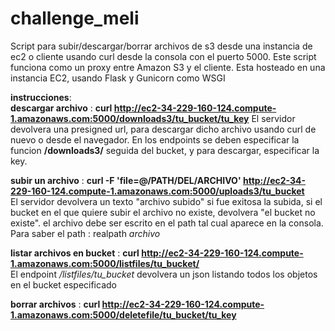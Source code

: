 # challenge_meli
Script para subir/descargar/borrar archivos de s3 desde una instancia de ec2 o cliente usando curl desde la consola con el puerto 5000. 
Este script funciona como un proxy entre Amazon S3 y el cliente. Esta hosteado en una instancia EC2, usando Flask y Gunicorn como WSGI


**instrucciones**:  
**descargar archivo** : **curl http://ec2-34-229-160-124.compute-1.amazonaws.com:5000/downloads3/tu_bucket/tu_key**
El servidor devolvera una presigned url, para descargar dicho archivo usando curl de nuevo o desde el navegador. En los endpoints se deben especificar la funcion **/downloads3/**   seguida del bucket, y para descargar, especificar la key. 

**subir un archivo** : **curl -F 'file=@/PATH/DEL/ARCHIVO' http://ec2-34-229-160-124.compute-1.amazonaws.com:5000/uploads3/tu_bucket**  
El servidor devolvera un texto "archivo subido" si fue exitosa la subida, si el bucket en el que quiere subir el archivo no existe, devolvera "el bucket no existe". el archivo debe ser escrito en el path tal cual aparece en la consola. 
Para saber el path : realpath *archivo*  

**listar archivos en bucket** : **curl http://ec2-34-229-160-124.compute-1.amazonaws.com:5000/listfiles/tu_bucket/**   
El endpoint */listfiles/tu_bucket* devolvera  un json listando todos los objetos en el bucket especificado 

**borrar archivos** : **curl http://ec2-34-229-160-124.compute-1.amazonaws.com:5000/deletefile/tu_bucket/tu_key**

